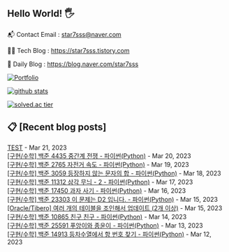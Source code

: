 ## Hello World! 🖐

📬 Contact Email : star7sss@naver.com

👨‍💻 Tech Blog : https://star7sss.tistory.com

🤪 Daily Blog : https://blog.naver.com/star7sss

[![Portfolio](https://img.shields.io/badge/Portfolio-%23000000.svg?style=for-the-badge&logo=firefox&logoColor=#FF7139)](https://fern-way-13f.notion.site/Jang-Thang-3b7b327981a2456c8ee5952eadb848b9)

[![github stats](https://github-readme-stats.vercel.app/api?username=jangThang&show_icons=true&hide_border=False)](https://star7sss.tistory.com)

[![solved.ac tier](http://mazassumnida.wtf/api/v2/generate_badge?boj=star7sss)](https://solved.ac/star7sss)

## 📋 [Recent blog posts]
[TEST](https://star7sss.tistory.com/781) - Mar 21, 2023<br>
[[구현/수학] 백준 4435 중간계 전쟁 - 파이썬(Python)](https://star7sss.tistory.com/729) - Mar 20, 2023<br>
[[구현/수학] 백준 2765 자전거 속도 - 파이썬(Python)](https://star7sss.tistory.com/728) - Mar 19, 2023<br>
[[구현/수학] 백준 3059 등장하지 않는 문자의 합 - 파이썬(Python)](https://star7sss.tistory.com/727) - Mar 18, 2023<br>
[[구현/수학] 백준 11312 삼각 무늬 - 2 - 파이썬(Python)](https://star7sss.tistory.com/726) - Mar 17, 2023<br>
[[구현/수학] 백준 17450 과자 사기 - 파이썬(Python)](https://star7sss.tistory.com/725) - Mar 16, 2023<br>
[[구현/수학] 백준 23303 이 문제는 D2 입니다. - 파이썬(Python)](https://star7sss.tistory.com/724) - Mar 15, 2023<br>
[[Oracle/Tibero] 여러 개의 테이블을 조인해서 업데이트 (2개 이상)](https://star7sss.tistory.com/777) - Mar 15, 2023<br>
[[구현/수학] 백준 10865 친구 친구 - 파이썬(Python)](https://star7sss.tistory.com/723) - Mar 14, 2023<br>
[[구현/수학] 백준 25591 푸앙이와 종윤이 - 파이썬(Python)](https://star7sss.tistory.com/722) - Mar 13, 2023<br>
[[구현/수학] 백준 14913 등차수열에서 항 번호 찾기 - 파이썬(Python)](https://star7sss.tistory.com/721) - Mar 12, 2023<br>
